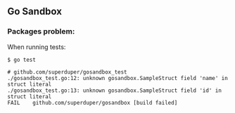 Go Sandbox
----------


### Packages problem: 

When running tests: 
```
$ go test

# github.com/superduper/gosandbox_test
./gosandbox_test.go:12: unknown gosandbox.SampleStruct field 'name' in struct literal
./gosandbox_test.go:13: unknown gosandbox.SampleStruct field 'id' in struct literal
FAIL	github.com/superduper/gosandbox [build failed]
```

